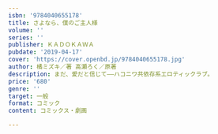 ```yaml
---
isbn: '9784040655178'
title: さよなら、僕のご主人様
volume: ''
series: ''
publisher: ＫＡＤＯＫＡＷＡ
pubdate: '2019-04-17'
cover: 'https://cover.openbd.jp/9784040655178.jpg'
author: 橘ミズキ／著 高瀬ろく／原著
description: まだ、愛だと信じて――ハコニワ共依存系エロティックラブ。
price: '680'
genre: ''
target: 一般
format: コミック
content: コミックス・劇画

---
```

